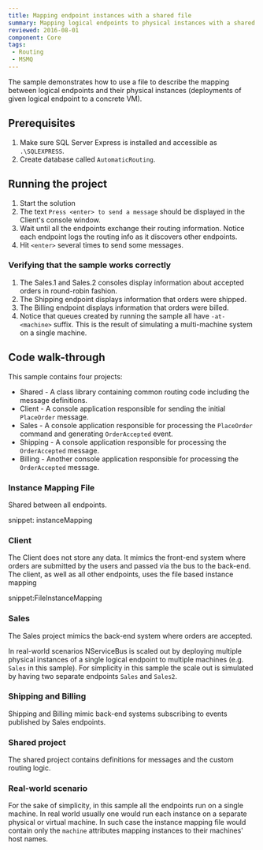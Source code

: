 ```yaml
---
title: Mapping endpoint instances with a shared file
summary: Mapping logical endpoints to physical instances with a shared file
reviewed: 2016-08-01
component: Core
tags:
 - Routing
 - MSMQ
---
```


The sample demonstrates how to use a file to describe the mapping between logical endpoints and their physical instances (deployments of given logical endpoint to a concrete VM).


## Prerequisites

 1. Make sure SQL Server Express is installed and accessible as `.\SQLEXPRESS`.
 1. Create database called `AutomaticRouting`.


## Running the project

 1. Start the solution
 1. The text `Press <enter> to send a message` should be displayed in the Client's console window.
 1. Wait until all the endpoints exchange their routing information. Notice each endpoint logs the routing info as it discovers other endpoints.
 1. Hit `<enter>` several times to send some messages.


### Verifying that the sample works correctly

 1. The Sales.1 and Sales.2 consoles display information about accepted orders in round-robin fashion.
 1. The Shipping endpoint displays information that orders were shipped.
 1. The Billing endpoint displays information that orders were billed.
 1. Notice that queues created by running the sample all have `-at-<machine>` suffix. This is the result of simulating a multi-machine system on a single machine.


## Code walk-through

This sample contains four projects:

 * Shared - A class library containing common routing code including the message definitions.
 * Client - A console application responsible for sending the initial `PlaceOrder` message.
 * Sales - A console application responsible for processing the `PlaceOrder` command and generating `OrderAccepted` event.
 * Shipping - A console application responsible for processing the `OrderAccepted` message.
 * Billing - Another console application responsible for processing the `OrderAccepted` message.


### Instance Mapping File

Shared between all endpoints.

snippet: instanceMapping


### Client

The Client does not store any data. It mimics the front-end system where orders are submitted by the users and passed via the bus to the back-end. The client, as well as all other endpoints, uses the file based instance mapping

snippet:FileInstanceMapping


### Sales

The Sales project mimics the back-end system where orders are accepted.

In real-world scenarios NServiceBus is scaled out by deploying multiple physical instances of a single logical endpoint to multiple machines (e.g. `Sales` in this sample). For simplicity in this sample the scale out is simulated by having two separate endpoints `Sales` and `Sales2`.


### Shipping and Billing

Shipping and Billing mimic back-end systems subscribing to events published by Sales endpoints.


### Shared project

The shared project contains definitions for messages and the custom routing logic.


### Real-world scenario

For the sake of simplicity, in this sample all the endpoints run on a single machine. In real world usually one would run each instance on a separate physical or virtual machine. In such case the instance mapping file would contain only the `machine` attributes mapping instances to their machines' host names.
